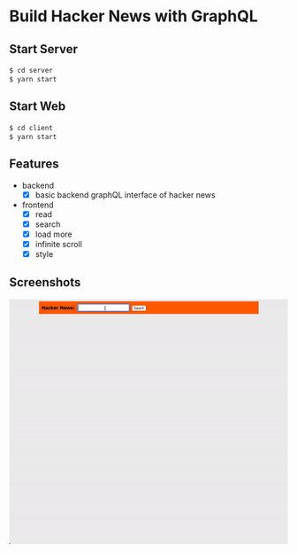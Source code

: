 Build Hacker News with GraphQL
===

Start Server
---
```
$ cd server
$ yarn start
```

Start Web
---
```
$ cd client
$ yarn start
```

Features
---
- backend
    - [x] basic backend graphQL interface of hacker news
- frontend
    - [x] read
    - [x] search
    - [x] load more
    - [x] infinite scroll
    - [x] style

Screenshots
---
![](./preview.gif)